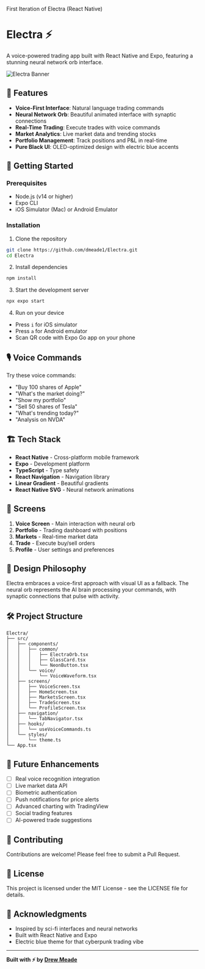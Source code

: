 First Iteration of Electra (React Native) 
# Electra ⚡️

A voice-powered trading app built with React Native and Expo, featuring a stunning neural network orb interface.

![Electra Banner](https://img.shields.io/badge/Electra-Voice%20Trading-00D4FF?style=for-the-badge&logo=react&logoColor=white)

## 🎯 Features

- **Voice-First Interface**: Natural language trading commands
- **Neural Network Orb**: Beautiful animated interface with synaptic connections
- **Real-Time Trading**: Execute trades with voice commands
- **Market Analytics**: Live market data and trending stocks
- **Portfolio Management**: Track positions and P&L in real-time
- **Pure Black UI**: OLED-optimized design with electric blue accents

## 🚀 Getting Started

### Prerequisites

- Node.js (v14 or higher)
- Expo CLI
- iOS Simulator (Mac) or Android Emulator

### Installation

1. Clone the repository
```bash
git clone https://github.com/dmeade1/Electra.git
cd Electra
```

2. Install dependencies
```bash
npm install
```

3. Start the development server
```bash
npx expo start
```

4. Run on your device
- Press `i` for iOS simulator
- Press `a` for Android emulator
- Scan QR code with Expo Go app on your phone

## 🎙️ Voice Commands

Try these voice commands:
- "Buy 100 shares of Apple"
- "What's the market doing?"
- "Show my portfolio"
- "Sell 50 shares of Tesla"
- "What's trending today?"
- "Analysis on NVDA"

## 🏗️ Tech Stack

- **React Native** - Cross-platform mobile framework
- **Expo** - Development platform
- **TypeScript** - Type safety
- **React Navigation** - Navigation library
- **Linear Gradient** - Beautiful gradients
- **React Native SVG** - Neural network animations

## 📱 Screens

1. **Voice Screen** - Main interaction with neural orb
2. **Portfolio** - Trading dashboard with positions
3. **Markets** - Real-time market data
4. **Trade** - Execute buy/sell orders
5. **Profile** - User settings and preferences

## 🎨 Design Philosophy

Electra embraces a voice-first approach with visual UI as a fallback. The neural orb represents the AI brain processing your commands, with synaptic connections that pulse with activity.

## 🛠️ Project Structure

```
Electra/
├── src/
│   ├── components/
│   │   ├── common/
│   │   │   ├── ElectraOrb.tsx
│   │   │   ├── GlassCard.tsx
│   │   │   └── NeonButton.tsx
│   │   └── voice/
│   │       └── VoiceWaveform.tsx
│   ├── screens/
│   │   ├── VoiceScreen.tsx
│   │   ├── HomeScreen.tsx
│   │   ├── MarketsScreen.tsx
│   │   ├── TradeScreen.tsx
│   │   └── ProfileScreen.tsx
│   ├── navigation/
│   │   └── TabNavigator.tsx
│   ├── hooks/
│   │   └── useVoiceCommands.ts
│   └── styles/
│       └── theme.ts
└── App.tsx
```

## 🔮 Future Enhancements

- [ ] Real voice recognition integration
- [ ] Live market data API
- [ ] Biometric authentication
- [ ] Push notifications for price alerts
- [ ] Advanced charting with TradingView
- [ ] Social trading features
- [ ] AI-powered trade suggestions

## 🤝 Contributing

Contributions are welcome! Please feel free to submit a Pull Request.

## 📄 License

This project is licensed under the MIT License - see the LICENSE file for details.

## 🙏 Acknowledgments

- Inspired by sci-fi interfaces and neural networks
- Built with React Native and Expo
- Electric blue theme for that cyberpunk trading vibe

---

**Built with ⚡️ by [Drew Meade](https://github.com/dmeade1)**